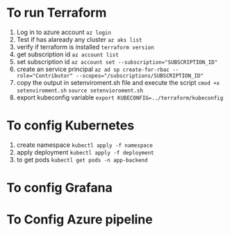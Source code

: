 # To run Terraform
1. Log in to azure account
`az login`
2. Test if has alaready any cluster
`az aks list`
3. verify if terraform is installed
`terraform version`
4. get subscription id
`az account list`
5. set subscription id
`az account set --subscription="SUBSCRIPTION_ID"`
6. create an service principal
`az ad sp create-for-rbac --role="Contributor" --scopes="/subscriptions/SUBSCRIPTION_ID"`
6. copy the output in setenviroment.sh file and execute the script
`cmod +x setenviroment.sh`
`source setenvioroment.sh`
7. export kubeconfig variable
`export KUBECONFIG=../terraform/kubeconfig`

# To config Kubernetes
1. create namespace
`kubectl apply -f namespace`
3. apply deployment
`kubectl apply -f deployment`
3. to get pods
`kubectl get pods -n app-backend`
# To config Grafana

# To Config Azure pipeline




